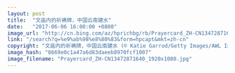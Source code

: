 ```yaml
---
layout: post
title:  "文庙内的祈祷牌，中国云南建水"
date:   "2017-06-06 16:00:00 +0800"
image_url: "http://cn.bing.com/az/hprichbg/rb/Prayercard_ZH-CN13472871640_1920x1080.jpg"
link: "/search?q=%e9%ab%98%e8%80%83&form=hpcapt&mkt=zh-cn"
copyright: "文庙内的祈祷牌，中国云南建水 (© Katie Garrod/Getty Images/AWL Images RM)"
image_hash: "8669e0c1a47a6d83daeeb8970fcf1007"
image_filename: "Prayercard_ZH-CN13472871640_1920x1080.jpg"
---
```

